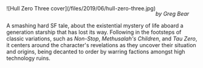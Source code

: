 <!--
.. title: Hull Zero Three
.. slug: hull-zero-three
.. date: 2019-06-17 10:17:46-05:00
.. tags: media,books,fiction,science-fiction,novel
.. type: text
-->

<span style="float: left">
![Hull Zero Three cover](/files/2019/06/hull-zero-three.jpg)
</span>

*by Greg Bear*

A smashing hard SF tale, about the existential mystery of life aboard a
generation starship that has lost its way. Following in the footsteps of
classic variations, such as _Non-Stop_, _Methusalah's Children_, and _Tau
Zero_, it centers around the character's revelations as they uncover their
situation and origins, being decanted to order by warring factions amongst
high technology ruins.

<br style="clear: both" />

